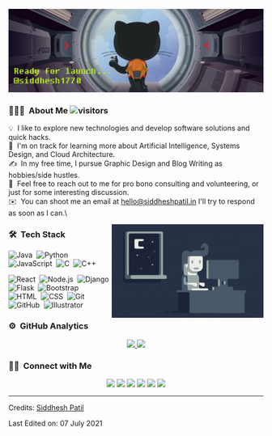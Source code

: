 ![Siddhesh Patil Banner](https://raw.githubusercontent.com/siddhesh1770/siddhesh1770/main/assets/W001%20(30).jpg)


<!-- ## 👋 &nbsp;Hey there! I'm Aditya -->

### 👨🏻‍💻 &nbsp;About Me   ![visitors](https://visitor-badge.glitch.me/badge?page_id=https://github.com/siddhesh1770)

💡 &nbsp;I like to explore new technologies and develop software solutions and quick hacks.\
🌱 &nbsp;I'm on track for learning more about Artificial Intelligence, Systems Design, and Cloud Architecture.\
✍️ &nbsp;In my free time, I pursue Graphic Design and Blog Writing as hobbies/side hustles.\
💬 &nbsp;Feel free to reach out to me for pro bono consulting and volunteering, or just for some interesting discussion.\
✉️ &nbsp;You can shoot me an email at hello@siddheshpatil.in I'll try to respond as soon as I can.\


<img alt="Night Coding" src="https://raw.githubusercontent.com/siddhesh1770/siddhesh1770/main/assets/Night-Coding.gif" align="right"/>

### 🛠 &nbsp;Tech Stack

![Java](https://img.shields.io/badge/-Java-05122A?style=flat&logo=Java&logoColor=FFA518)&nbsp;
![Python](https://img.shields.io/badge/-Python-05122A?style=flat&logo=python)&nbsp;
![JavaScript](https://img.shields.io/badge/-JavaScript-05122A?style=flat&logo=javascript)&nbsp;
![C](https://img.shields.io/badge/-C-05122A?style=flat&logo=C&logoColor=A8B9CC)&nbsp;
![C++](https://img.shields.io/badge/-C++-05122A?style=flat&logo=C%2B%2B&logoColor=00599C)&nbsp;

![React](https://img.shields.io/badge/-React-05122A?style=flat&logo=react)&nbsp;
![Node.js](https://img.shields.io/badge/-Node.js-05122A?style=flat&logo=node.js)&nbsp;
![Django](https://img.shields.io/badge/-Django-05122A?style=flat&logo=django&logoColor=092E20)&nbsp;
![Flask](https://img.shields.io/badge/-Flask-05122A?style=flat&logo=flask)&nbsp;
![Bootstrap](https://img.shields.io/badge/-Bootstrap-05122A?style=flat&logo=bootstrap&logoColor=563D7C)\
![HTML](https://img.shields.io/badge/-HTML-05122A?style=flat&logo=HTML5)&nbsp;
![CSS](https://img.shields.io/badge/-CSS-05122A?style=flat&logo=CSS3&logoColor=1572B6)&nbsp;
![Git](https://img.shields.io/badge/-Git-05122A?style=flat&logo=git)&nbsp;
![GitHub](https://img.shields.io/badge/-GitHub-05122A?style=flat&logo=github)&nbsp;
![Illustrator](https://img.shields.io/badge/-Illustrator-05122A?style=flat&logo=adobe-illustrator)

### ⚙️ &nbsp;GitHub Analytics

<p align="center">
<a href="https://github.com/siddhesh1770">
  <img height="180em" src="https://github-readme-stats-eight-theta.vercel.app/api?username=siddhesh1770&show_icons=true&theme=algolia&include_all_commits=true&count_private=true"/>
  <img height="180em" src="https://github-readme-stats-eight-theta.vercel.app/api/top-langs/?username=siddhesh1770&layout=compact&langs_count=8&theme=algolia"/>
</a>
</p>

### 🤝🏻 &nbsp;Connect with Me

<p align="center">
<a href="https://linkedin.com/in/siddhesh1770"><img src="https://img.shields.io/badge/-Siddhesh%20Patil-0077B5?style=flat&logo=Linkedin&logoColor=white"/></a>
<a href="mailto:hello@siddheshpatil.in"><img src="https://img.shields.io/badge/-Mail-D14836?style=flat&logo=Gmail&logoColor=white"/></a>
<a href="https://steamcommunity.com/id/siddhesh1770/"><img src="https://img.shields.io/badge/-@siddhesh1770-BD081C?style=flat&logo=Steam&logoColor=white"></a>
<a href="https://instagram.com/siddhesh1770"><img src="https://img.shields.io/badge/-@siddhesh1770-E4405F?style=flat&logo=Instagram&logoColor=white"/></a>
<a href="https://facebook.com/siddhesh1770"><img src="https://img.shields.io/badge/-@siddhesh1770-1877F2?style=flat&logo=Facebook&logoColor=white"/></a>
<a href="https://www.pinterest.ca/siddhesh1770"><img src="https://img.shields.io/badge/-@siddhesh1770-BD081C?style=flat&logo=Pinterest&logoColor=white"/></a>
</p>

-----
Credits: [Siddhesh Patil](https://github.com/siddhesh1770)

Last Edited on: 07 July 2021
